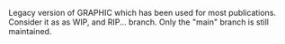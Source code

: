

Legacy version of GRAPHIC which has been used for most publications. Consider it as as WIP, and RIP... branch. Only the "main" branch is still maintained.
